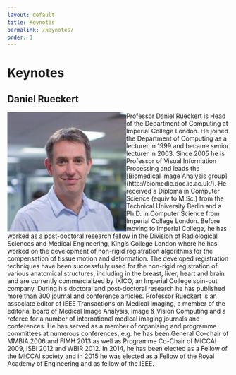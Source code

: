 ```yaml
---
layout: default
title: Keynotes
permalink: /keynotes/
order: 1
---
```

# Keynotes


## Daniel Rueckert
<img style="float: left;" src="../images/daniel_rueckert.png" alt="Daniel Rueckert">
Professor Daniel Rueckert is Head of the Department of Computing at Imperial College London. He joined the Department of Computing as a lecturer in 1999 and became senior lecturer in 2003. Since 2005 he is Professor of Visual Information Processing and leads the [Biomedical Image Analysis group](http://biomedic.doc.ic.ac.uk/). He received a Diploma in Computer Science (equiv to M.Sc.) from the Technical University Berlin and a Ph.D. in Computer Science from Imperial College London. Before moving to Imperial College, he has worked as a post-doctoral research fellow in the Division of Radiological Sciences and Medical Engineering, King’s College London where he has worked on the development of non-rigid registration algorithms for the compensation of tissue motion and deformation. The developed registration techniques have been successfully used for the non-rigid registration of various anatomical structures, including in the breast, liver, heart and brain and are currently commercialized by IXICO, an Imperial College spin-out company. During his doctoral and post-doctoral research he has published more than 300 journal and conference articles. Professor Rueckert is an associate editor of IEEE Transactions on Medical Imaging, a member of the editorial board of Medical Image Analysis, Image & Vision Computing and a referee for a number of international medical imaging journals and conferences. He has served as a member of organising and programme committees at numerous conferences, e.g. he has been General Co-chair of MMBIA 2006 and FIMH 2013 as well as Programme Co-Chair of MICCAI 2009, ISBI 2012 and WBIR 2012. In 2014, he has been elected as a Fellow of the MICCAI society and in 2015 he was elected as a Fellow of the Royal Academy of Engineering and as fellow of the IEEE.